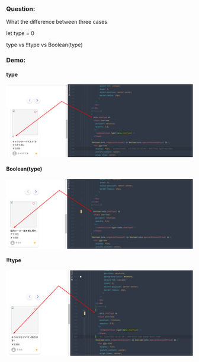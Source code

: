 ### Question:
What the difference between three cases

let type = 0

type vs !!type vs Boolean(type)

### Demo:
#### type
![](../imgs/5a.png)
#### Boolean(type)
![](../imgs/5b.png)
#### !!type
![](../imgs/5c.png)